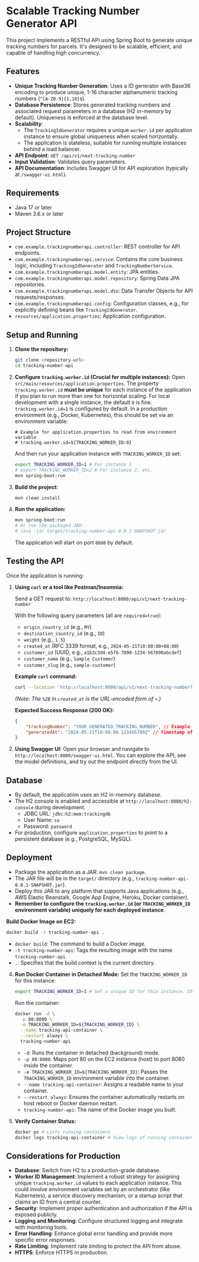 # Scalable Tracking Number Generator API

This project implements a RESTful API using Spring Boot to generate unique tracking numbers for parcels. It's designed to be scalable, efficient, and capable of handling high concurrency.

## Features

-   **Unique Tracking Number Generation**: Uses a ID generator with Base36 encoding to produce unique, 1-16 character alphanumeric tracking numbers (`^[A-Z0-9]{1,16}$`).
-   **Database Persistence**: Stores generated tracking numbers and associated request parameters in a database (H2 in-memory by default). Uniqueness is enforced at the database level.
-   **Scalability**:
    -   The `TrackingIdGenerator` requires a unique `worker.id` per application instance to ensure global uniqueness when scaled horizontally.
    -   The application is stateless, suitable for running multiple instances behind a load balancer.
-   **API Endpoint**: `GET /api/v1/next-tracking-number`
-   **Input Validation**: Validates query parameters.
-   **API Documentation**: Includes Swagger UI for API exploration (typically at `/swagger-ui.html`).

## Requirements

-   Java 17 or later
-   Maven 3.6.x or later

## Project Structure

-   `com.example.trackingnumberapi.controller`: REST controller for API endpoints.
-   `com.example.trackingnumberapi.service`: Contains the core business logic, including `TrackingIdGenerator` and `TrackingNumberService`.
-   `com.example.trackingnumberapi.model.entity`: JPA entities.
-   `com.example.trackingnumberapi.model.repository`: Spring Data JPA repositories.
-   `com.example.trackingnumberapi.model.dto`: Data Transfer Objects for API requests/responses.
-   `com.example.trackingnumberapi.config`: Configuration classes, e.g., for explicitly defining beans like `TrackingIdGenerator`.
-   `resources/application.properties`: Application configuration.

## Setup and Running

1.  **Clone the repository:**
    ```bash
    git clone <repository-url>
    cd tracking-number-api
    ```

2.  **Configure `tracking.worker.id` (Crucial for multiple instances):**
    Open `src/main/resources/application.properties`.
    The property `tracking.worker.id` **must be unique** for each instance of the application if you plan to run more than one for horizontal scaling.
    For local development with a single instance, the default `0` is fine. `tracking.worker.id=1` is configured by default.
    In a production environment (e.g., Docker, Kubernetes), this should be set via an environment variable:
    ```properties
    # Example for application.properties to read from environment variable
    # tracking.worker.id=${TRACKING_WORKER_ID:0}
    ```
    And then run your application instance with `TRACKING_WORKER_ID` set:
    ```bash
    export TRACKING_WORKER_ID=1 # For instance 1
    # export TRACKING_WORKER_ID=2 # For instance 2, etc.
    mvn spring-boot:run
    ```

3.  **Build the project:**
    ```bash
    mvn clean install
    ```

4.  **Run the application:**
    ```bash
    mvn spring-boot:run
    # Or run the packaged JAR:
    # java -jar target/tracking-number-api-0.0.1-SNAPSHOT.jar
    ```
    The application will start on port `8080` by default.

## Testing the API

Once the application is running:

1.  **Using `curl` or a tool like Postman/Insomnia:**

    Send a GET request to:
    `http://localhost:8080/api/v1/next-tracking-number`

    With the following query parameters (all are `required=true`):
    -   `origin_country_id` (e.g., `MY`)
    -   `destination_country_id` (e.g., `ID`)
    -   `weight` (e.g., `1.5`)
    -   `created_at` (RFC 3339 format, e.g., `2024-05-21T10:00:00+08:00`)
    -   `customer_id` (UUID, e.g., `a1b2c3d4-e5f6-7890-1234-567890abcdef`)
    -   `customer_name` (e.g., `Sample Customer`)
    -   `customer_slug` (e.g., `sample-customer`)

    **Example `curl` command:**
    ```bash
    curl --location 'http://localhost:8080/api/v1/next-tracking-number?origin_country_id=MY&destination_country_id=ID&weight=1.5&created_at=2024-05-21T10%3A00%3A00%2B08%3A00&customer_id=a1b2c3d4-e5f6-7890-1234-567890abcdef&customer_name=Sample%20Customer&customer_slug=sample-customer'
    ```
    *(Note: The `%2B` in `created_at` is the URL-encoded form of `+`.)*

    **Expected Success Response (200 OK):**
    ```json
    {
        "trackingNumber": "YOUR_GENERATED_TRACKING_NUMBER", // Example generated tracking number
        "generatedAt": "2024-05-21T10:00:00.123456789Z" // Timestamp of generation (UTC)
    }
    ```

2.  **Using Swagger UI:**
    Open your browser and navigate to `http://localhost:8080/swagger-ui.html`.
    You can explore the API, see the model definitions, and try out the endpoint directly from the UI.

## Database

-   By default, the application uses an H2 in-memory database.
-   The H2 console is enabled and accessible at `http://localhost:8080/h2-console` during development.
    -   JDBC URL: `jdbc:h2:mem:trackingdb`
    -   User Name: `sa`
    -   Password: `password`
-   For production, configure `application.properties` to point to a persistent database (e.g., PostgreSQL, MySQL).

## Deployment

-   Package the application as a JAR: `mvn clean package`.
-   The JAR file will be in the `target/` directory (e.g., `tracking-number-api-0.0.1-SNAPSHOT.jar`).
-   Deploy this JAR to any platform that supports Java applications (e.g., AWS Elastic Beanstalk, Google App Engine, Heroku, Docker container).
-   **Remember to configure the `tracking.worker.id` (or `TRACKING_WORKER_ID` environment variable) uniquely for each deployed instance**.

**Build Docker Image on EC2:**
```bash
docker build -t tracking-number-api .
```
* `docker build`: The command to build a Docker image.
* `-t tracking-number-api`: Tags the resulting image with the name `tracking-number-api`.
* `.`: Specifies that the build context is the current directory.

4.  **Run Docker Container in Detached Mode:**
    Set the `TRACKING_WORKER_ID` for this instance:
    ```bash
    export TRACKING_WORKER_ID=1 # Set a unique ID for this instance. Change '1' for other instances if scaling.
    ```
    Run the container:
    ```bash
    docker run -d \
      -p 80:8080 \
      -e TRACKING_WORKER_ID=${TRACKING_WORKER_ID} \
      --name tracking-api-container \
      --restart always \
      tracking-number-api
    ```
    * `-d`: Runs the container in detached (background) mode.
    * `-p 80:8080`: Maps port 80 on the EC2 instance (host) to port 8080 inside the container.
    * `-e TRACKING_WORKER_ID=${TRACKING_WORKER_ID}`: Passes the `TRACKING_WORKER_ID` environment variable into the container.
    * `--name tracking-api-container`: Assigns a readable name to your container.
    * `--restart always`: Ensures the container automatically restarts on host reboot or Docker daemon restart.
    * `tracking-number-api`: The name of the Docker image you built.

5.  **Verify Container Status:**
    ```bash
    docker ps # Lists running containers
    docker logs tracking-api-container # View logs of running container
    ```

## Considerations for Production

-   **Database**: Switch from H2 to a production-grade database.
-   **Worker ID Management**: Implement a robust strategy for assigning unique `tracking.worker.id` values to each application instance. This could involve environment variables set by an orchestrator (like Kubernetes), a service discovery mechanism, or a startup script that claims an ID from a central counter.
-   **Security**: Implement proper authentication and authorization if the API is exposed publicly.
-   **Logging and Monitoring**: Configure structured logging and integrate with monitoring tools.
-   **Error Handling**: Enhance global error handling and provide more specific error responses.
-   **Rate Limiting**: Implement rate limiting to protect the API from abuse.
-   **HTTPS**: Enforce HTTPS in production.